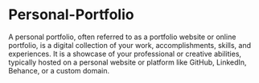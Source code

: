 # Personal-Portfolio
A personal portfolio, often referred to as a portfolio website or online portfolio, is a digital collection of your work, accomplishments, skills, and experiences. It is a showcase of your professional or creative abilities, typically hosted on a personal website or platform like GitHub, LinkedIn, Behance, or a custom domain.
